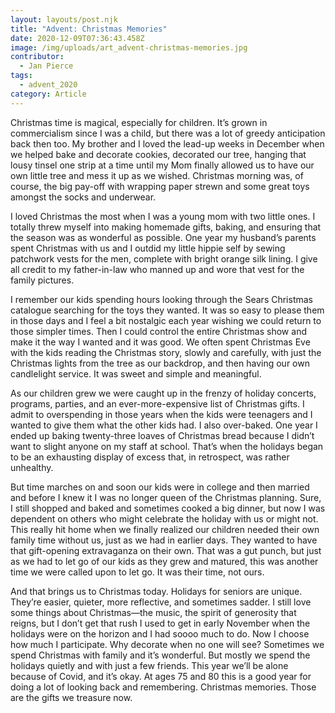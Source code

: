 ```yaml
---
layout: layouts/post.njk
title: "Advent: Christmas Memories"
date: 2020-12-09T07:36:43.458Z
image: /img/uploads/art_advent-christmas-memories.jpg
contributor:
  - Jan Pierce
tags:
  - advent_2020
category: Article
---
```

Christmas time is magical, especially for children. It’s grown in commercialism since I was a child, but there was a lot of greedy anticipation back then too. My brother and I loved the lead-up weeks in December when we helped bake and decorate cookies, decorated our tree, hanging that lousy tinsel one strip at a time until my Mom finally allowed us to have our own little tree and mess it up as we wished. Christmas morning was, of course, the big pay-off with wrapping paper strewn and some great toys amongst the socks and underwear.

I loved Christmas the most when I was a young mom with two little ones. I totally threw myself into making homemade gifts, baking, and ensuring that the season was as wonderful as possible. One year my husband’s parents spent Christmas with us and I outdid my little hippie self by sewing patchwork vests for the men, complete with bright orange silk lining. I give all credit to my father-in-law who manned up and wore that vest for the family pictures. 

I remember our kids spending hours looking through the Sears Christmas catalogue searching for the toys they wanted. It was so easy to please them in those days and I feel a bit nostalgic each year wishing we could return to those simpler times. Then I could control the entire Christmas show and make it the way I wanted and it was good. We often spent Christmas Eve with the kids reading the Christmas story, slowly and carefully, with just the Christmas lights from the tree as our backdrop, and then having our own candlelight service. It was sweet and simple and meaningful.

As our children grew we were caught up in the frenzy of holiday concerts, programs, parties, and an ever-more-expensive list of Christmas gifts. I admit to overspending in those years when the kids were teenagers and I wanted to give them what the other kids had. I also over-baked. One year I ended up baking twenty-three loaves of Christmas bread because I didn’t want to slight anyone on my staff at school. That’s when the holidays began to be an exhausting display of excess that, in retrospect, was rather unhealthy.

But time marches on and soon our kids were in college and then married and before I knew it I was no longer queen of the Christmas planning. Sure, I still shopped and baked and sometimes cooked a big dinner, but now I was dependent on others who might celebrate the holiday with us or might not. This really hit home when we finally realized our children needed their own family time without us, just as we had in earlier days. They wanted to have that gift-opening extravaganza on their own. That was a gut punch, but just as we had to let go of our kids as they grew and matured, this was another time we were called upon to let go. It was their time, not ours.

And that brings us to Christmas today. Holidays for seniors are unique. They’re easier, quieter, more reflective, and sometimes sadder. I still love some things about Christmas—the music, the spirit of generosity that reigns, but I don’t get that rush I used to get in early November when the holidays were on the horizon and I had soooo much to do. Now I choose how much I participate. Why decorate when no one will see? Sometimes we spend Christmas with family and it’s wonderful. But mostly we spend the holidays quietly and with just a few friends. This year we’ll be alone because of Covid, and it’s okay. At ages 75 and 80 this is a good year for doing a lot of looking back and remembering. Christmas memories. Those are the gifts we treasure now.